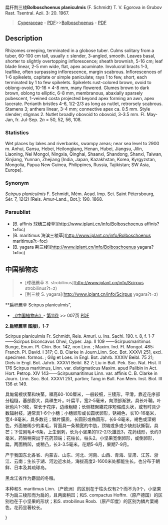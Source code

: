 扁秆荆三棱**Bolboschoenus planiculmis** (F. Schmidt) T. V. Egorova in Grubov Rast. Tsentral. Azii. 3: 20. 1967.

> [Cyperaceae](http://www.iplant.cn/info/Cyperaceae?t=foc) - [PDF](http://www.iplant.cn/foc/pdf/Cyperaceae.pdf)>>[Bolboschoenus](http://www.iplant.cn/info/Bolboschoenus?t=foc) - [PDF](http://www.iplant.cn/foc/pdf/Bolboschoenus.pdf)

## Description

Rhizomes creeping, terminated in a globose tuber. Culms solitary from a tuber, 60-100 cm tall, usually ± slender, 3-angled, smooth. Leaves basal, shorter to slightly overtopping inflorescence; sheath brownish, 5-16 cm; leaf blade linear, 2-5 mm wide, flat, apex acuminate. Involucral bracts 1-3, leaflike, often surpassing inflorescence, margin scabrous. Inflorescences of 1-6 spikelets, capitate or simple paniculate; rays 1 to few, short, each terminated by 1 to few spikelets. Spikelets rust-colored brown, ovoid to oblong-ovoid, 10-16 × 4-8 mm, many flowered. Glumes brown to dark brown, oblong to elliptic, 6-8 mm, membranous, abaxially sparsely pubescent, 1-veined costa projected beyond apex forming an awn, apex lacerate. Perianth bristles 4-6, 1/2-2/3 as long as nutlet, retrorsely scabrous. Stamens 3; anthers linear, 3-4 mm; connective apex ca. 0.5 mm. Style slender; stigmas 2. Nutlet broadly obovoid to obovoid, 3-3.5 mm. Fl. May-Jan, fr. Jul-Sep. 2*n* = 50, 52, 56, 108.

### Statistics
Wet places by lakes and riverbanks, swampy areas; near sea level to 2900 m. Anhui, Gansu, Hebei, Heilongjiang, Henan, Hubei, Jiangsu, Jilin, Liaoning, Nei Mongol, Ningxia, Qinghai, Shaanxi, Shandong, Shanxi, Taiwan, Xinjiang, Yunnan, Zhejiang [India, Japan, Kazakhstan, Korea, Kyrgyzstan, Mongolia, Papua New Guinea, Philippines, Russia, Tajikistan; SW Asia, Europe].

### Synonym
*Scirpus planiculmis* F. Schmidt, Mém. Acad. Imp. Sci. Saint Pétersbourg, Sér. 7, 12(2) [Reis. Amur-Land., Bot.]: 190. 1868.



### Parsublist

* [B.  affinis  球穗三棱草](http://www.iplant.cn/info/Bolboschoenus affinis?t=foc)
* [B.  maritimus  海滨三棱草](http://www.iplant.cn/info/Bolboschoenus maritimus?t=foc)
* [B.  yagara  荆三棱](http://www.iplant.cn/info/Bolboschoenus yagara?t=foc)

## 中国植物志

> * [球穗藨草  S.  strobilinus](http://www.iplant.cn/info/Scirpus strobilinus?t=z)
> * [荆三棱  S.  yagara](http://www.iplant.cn/info/Scirpus yagara?t=z)


**扁秆藨草 Scirpus planiculmis",



* [《中国植物志》](http://www.iplant.cn/frps)- [第11卷](http://www.iplant.cn/frps/vol/11) >> 007页 [PDF](http://www.iplant.cn/frps/pdf/11/007.pdf)


**2.扁稈藨草 图版I，1-7**

Scirpus planiculmis Fr. Schmidt, Reis. Amurl. u. Ins. Sachl. 190. t. 8, f. 1-7 ——Scirpus biconcavus Ohwi, Cyper. Jap. II 109 ——Scirpusmaritimus Bunge, Enum. Pl. Chin. Bor. 142, non Linn. ; Maxim. Ind. Fl. Mongol. 485: Franch. Pl. David. I 317; C. B. Clarke in Journ.Linn. Soc. Bot. XXXVI 251, excl. specimen. formos. ; Gilg et Loes. in Engl. Bot. Jahrb. XXXIV Beibl. 75 21; Diels in Engl. Bot. Jahrb. XXXVI Beibl. 82 7; Liu in Bull. Pek. Soc. Nat. Hist. II 176 Scirpus maritimus, Linn. var. distigmaticus Maxim. apud Palibin in Act. Hort. Petrop. XIV 143——Scirpusmaritimus Linn. var. affinis C. B. Clarke in Journ. Linn. Soc. Bot. XXXVI 251, partim; Tang in Bull. Fan Mem. Inst. Biol. III 136 et 149.

具匍匐根状茎和块茎。稈高60-100厘米，一般较细，三稜形，平滑，靠近花序部分粗糙，基部膨大，具稈生叶。叶扁平，宽2-5毫米，向顶部渐狭，具长叶鞘。叶状苞片1-3枚，常长于花序，边缘粗糙；长侧枝聚繖花序短缩成头状，或有时具少数辐射枝，通常具1-6个小穗；小穗卵形或长圆状卵形，锈褐色，长10-16毫米，宽4-8毫米，具多数花；鳞片膜质，长圆形或椭圆形，长6-8毫米，褐色或深褐色，外面被稀少的柔毛，背面具一条稍宽的中肋，顶端或多或少缺刻状撕裂，具芒；下位刚毛4-6条，上生倒刺，长为小坚果的1/2-2/3;雄蕊3，花药线形，长约3毫米，药隔稍突出于花药顶端；花柱长，柱头2。小坚果宽倒卵形，或倒卵形，扁，两面稍凹，或稍凸，长3-3.5毫米。花期5-6月，果期7-9月。

产于我国东北各省、内蒙古、山东、河北、河南、山西、青海、甘肃、江苏、浙江、云南；生长于湖、河边近水处，海拔高度2-1600米处都能生长。也分布于朝鲜、日本及其琉球岛。

黑龙江省作为麝鼠的冬粮。

本种和S. maritimus Linn.（产欧洲）的区别在于柱头仅有2个而不为3个，小坚果不为扁三稜形而为扁的，且两面稍凹；和S. compactus Hoffm.（原产德国）的区别也在于小坚果的形状；和S. strobilinus Roxb.（原产印度）的区别为鳞片栗褐色，花药显著较长。



}